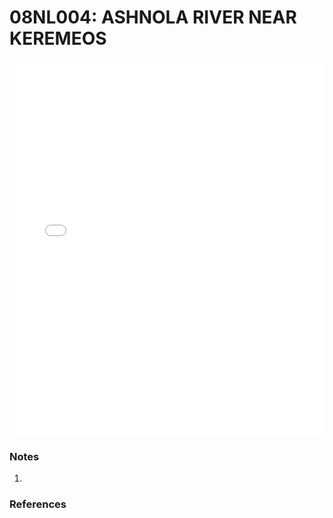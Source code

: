 # 08NL004: ASHNOLA RIVER NEAR KEREMEOS

<iframe src="/distribution_estimation/_static/stations/08NL004_fdc.html" width="100%" height="600" frameborder="0"></iframe>

### Notes
1. 

### References


